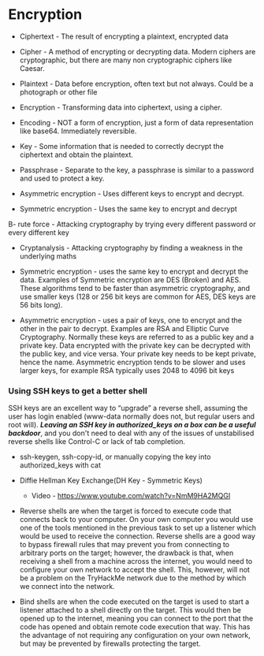 # Encryption

- Ciphertext - The result of encrypting a plaintext, encrypted data

- Cipher - A method of encrypting or decrypting data. Modern ciphers are cryptographic, but there are many non cryptographic ciphers like Caesar.

- Plaintext - Data before encryption, often text but not always. Could be a photograph or other file

- Encryption - Transforming data into ciphertext, using a cipher.

- Encoding - NOT a form of encryption, just a form of data representation like base64. Immediately reversible.

- Key - Some information that is needed to correctly decrypt the ciphertext and obtain the plaintext.

- Passphrase - Separate to the key, a passphrase is similar to a password and used to protect a key.

- Asymmetric encryption - Uses different keys to encrypt and decrypt.

- Symmetric encryption - Uses the same key to encrypt and decrypt

B- rute force - Attacking cryptography by trying every different password or every different key

- Cryptanalysis - Attacking cryptography by finding a weakness in the underlying maths

- Symmetric encryption - uses the same key to encrypt and decrypt the data. Examples of Symmetric encryption are DES (Broken) and AES. These algorithms tend to be faster than asymmetric cryptography, and use smaller keys (128 or 256 bit keys are common for AES, DES keys are 56 bits long).

- Asymmetric encryption - uses a pair of keys, one to encrypt and the other in the pair to decrypt. Examples are RSA and Elliptic Curve Cryptography. Normally these keys are referred to as a public key and a private key. Data encrypted with the private key can be decrypted with the public key, and vice versa. Your private key needs to be kept private, hence the name. Asymmetric encryption tends to be slower and uses larger keys, for example RSA typically uses 2048 to 4096 bit keys

### Using SSH keys to get a better shell
SSH keys are an excellent way to “upgrade” a reverse shell, assuming the user has login enabled (www-data normally does not, but regular users and root will). ***Leaving an SSH key in authorized_keys on a box can be a useful backdoor***, and you don't need to deal with any of the issues of unstabilised reverse shells like Control-C or lack of tab completion.
- ssh-keygen, ssh-copy-id, or manually copying the key into authorized_keys with cat

- Diffie Hellman Key Exchange(DH Key - Symmetric Keys)
  - Video - https://www.youtube.com/watch?v=NmM9HA2MQGI

- Reverse shells are when the target is forced to execute code that connects back to your computer. On your own computer you would use one of the tools mentioned in the previous task to set up a listener which would be used to receive the connection. Reverse shells are a good way to bypass firewall rules that may prevent you from connecting to arbitrary ports on the target; however, the drawback is that, when receiving a shell from a machine across the internet, you would need to configure your own network to accept the shell. This, however, will not be a problem on the TryHackMe network due to the method by which we connect into the network.
- Bind shells are when the code executed on the target is used to start a listener attached to a shell directly on the target. This would then be opened up to the internet, meaning you can connect to the port that the code has opened and obtain remote code execution that way. This has the advantage of not requiring any configuration on your own network, but may be prevented by firewalls protecting the target.